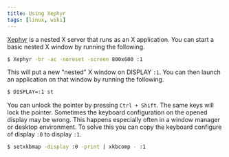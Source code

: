 ```yaml
---
title: Using Xephyr
tags: [linux, wiki]
---
```

[Xephyr](https://freedesktop.org/wiki/Software/Xephyr) is a nested X server that runs as an X application. You can start a basic nested X window by running the following.

```sh
$ Xephyr -br -ac -noreset -screen 800x600 :1
```

This will put a new "nested" X window on DISPLAY `:1`. You can then launch an application on that window by running the following.

```sh
$ DISPLAY=:1 st
```

You can unlock the pointer by pressing `Ctrl + Shift`. The same keys will lock the pointer. Sometimes the keyboard configuration on the opened display may be wrong. This happens especially often in a window manager or desktop environment. To solve this you can copy the keyboard configure of display `:0` to display `:1`.

```sh
$ setxkbmap -display :0 -print | xkbcomp - :1
```
